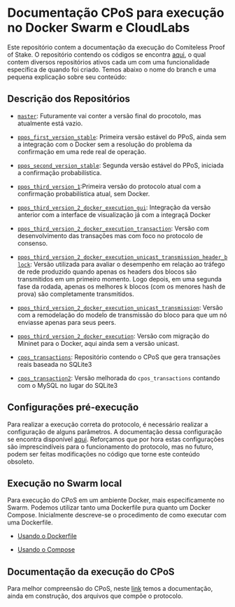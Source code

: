 
# Documentação CPoS para execução no Docker Swarm e CloudLabs


Este repositório contem a documentação da execução do Comiteless Proof of Stake. O repositório contendo os códigos se encontra [aqui](https://github.com/regras/cpos_tb/tree/master), o qual contem diversos repositórios ativos cada um com uma funcionalidade específica de quando foi criado. Temos abaixo o nome do branch e uma pequena explicação sobre seu conteúdo:

## Descrição dos Repositórios

- [`master`](https://github.com/regras/cpos_tb/tree/master): Futuramente vai conter a versão final do procotolo, mas atualmente está vazio.

- [`ppos_first_version_stable`](https://github.com/regras/cpos_tb/tree/ppos_first_version_stable): Primeira versão estável do PPoS, ainda sem a integração com o Docker sem a resolução do problema da confirmação em uma rede real de operação.

- [`ppos_second_version_stable`](https://github.com/regras/cpos_tb/tree/ppos_second_version_stable): Segunda versão estável do PPoS, iniciada a confirmação probabilística.

- [`ppos_third_version_1`](https://github.com/regras/cpos_tb/tree/ppos_third_version_1):Primeira versão do protocolo atual com a confirmação probabilística atual, sem Docker.

- [`ppos_third_version_2_docker_execution_gui`](https://github.com/regras/cpos_tb/tree/ppos_third_version_2_docker_execution_gui): Integração da versão anterior com a interface de visualização já com a integraçã Docker

- [`ppos_third_version_2_docker_execution_transaction`](https://github.com/regras/cpos_tb/tree/ppos_third_version_2_docker_execution_transaction): Versão com desenvolvimento das transações mas com foco no protocolo de consenso.

- [`ppos_third_version_2_docker_execution_unicast_transmission_header_block`](https://github.com/regras/cpos_tb/tree/ppos_third_version_2_docker_execution_unicast_transmission_header_block): Versão utilizada para avaliar o desempenho em relação ao tráfego de rede produzido quando apenas os headers dos blocos são transmitidos em um primeiro momento. Logo depois, em uma segunda fase da rodada, apenas os melhores k blocos (com os menores hash de prova) são completamente transmitidos.

- [`ppos_third_version_2_docker_execution_unicast_transmission`](https://github.com/regras/cpos_tb/tree/ppos_third_version_2_docker_execution_unicast_transmission): Versão com a remodelação do modelo de transmissão do bloco para que um nó enviasse apenas para seus peers. 

- [`ppos_third_version_2_docker_execution`](https://github.com/regras/cpos_tb/tree/ppos_third_version_2_docker_execution): Versão com migração do Mininet para o Docker, aqui ainda sem a versão unicast.

- [`cpos_transactions`](https://github.com/regras/cpos_tb/tree/cpos_transactions): Repositório contendo o CPoS que gera transações reais baseada no SQLite3

- [`cpos_transaction2`](https://github.com/regras/cpos_tb/tree/cpos_transaction2): Versão melhorada do `cpos_transactions` contando com o MySQL no lugar do SQLite3 

  
## Configurações pré-execução
Para realizar a execução correta do protocolo, é necessário realizar a configuração de alguns parâmetros. A documentação dessa configuração se encontra disponível [aqui](https://github.com/oldbizzi/Documentacao_CPoS_Docker/tree/main/Configuracao). Reforçamos que por hora estas configurações são imprescindíveis para o funcionamento do protocolo, mas no futuro, podem ser feitas modificações no código que torne este conteúdo obsoleto.

## Execução no Swarm local
Para execução do CPoS em um ambiente Docker, mais especificamente no Swarm. Podemos utilizar tanto uma Dockerfile pura quanto um Docker Compose.
Inicialmente descreve-se o procedimento de como executar com uma Dockerfile.

- [Usando o Dockerfile](https://github.com/oldbizzi/Documentacao_CPoS_Docker/blob/main/Execu%C3%A7%C3%A3oDocker/Dockerfile.md)

- [Usando o Compose](https://github.com/oldbizzi/Documentacao_CPoS_Docker/blob/main/Execu%C3%A7%C3%A3oDocker/Docker_Compose.md)

## Documentação da execução do CPoS
Para melhor compreensão do CPoS, neste [link](https://github.com/oldbizzi/Documentacao_CPoS_Docker/tree/main/Funcionamento) temos a documentação, ainda em construção, dos arquivos que compõe o protocolo.


